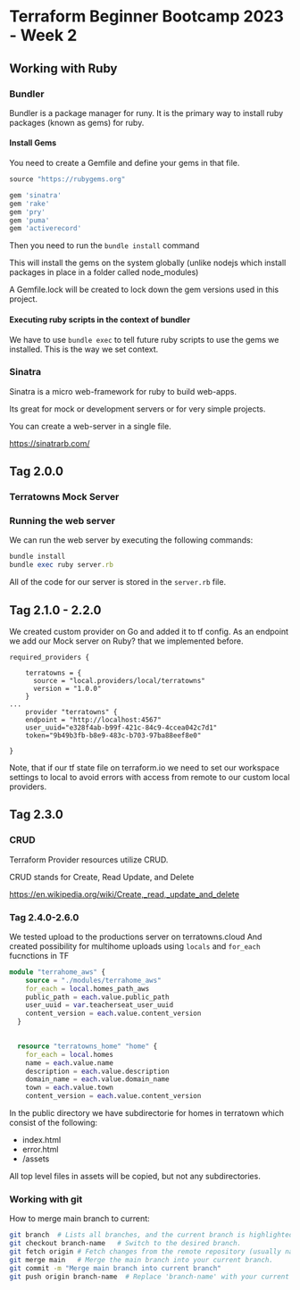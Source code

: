 # Terraform Beginner Bootcamp 2023 - Week 2

## Working with Ruby

### Bundler

Bundler is a package manager for runy.
It is the primary way to install ruby packages (known as gems) for ruby.

#### Install Gems

You need to create a Gemfile and define your gems in that file.

```rb
source "https://rubygems.org"

gem 'sinatra'
gem 'rake'
gem 'pry'
gem 'puma'
gem 'activerecord'
```

Then you need to run the `bundle install` command

This will install the gems on the system globally (unlike nodejs which install packages in place in a folder called node_modules)

A Gemfile.lock will be created to lock down the gem versions used in this project.

#### Executing ruby scripts in the context of bundler

We have to use `bundle exec` to tell future ruby scripts to use the gems we installed. This is the way we set context.

### Sinatra

Sinatra is a micro web-framework for ruby to build web-apps.

Its great for mock or development servers or for very simple projects.

You can create a web-server in a single file.

https://sinatrarb.com/

## Tag 2.0.0
### Terratowns Mock Server

### Running the web server

We can run the web server by executing the following commands:

```rb
bundle install
bundle exec ruby server.rb
```

All of the code for our server is stored in the `server.rb` file.

## Tag 2.1.0 - 2.2.0

We created custom provider on Go and added it to tf config. As an endpoint we add our Mock server on Ruby? that we implemented before.
```
required_providers {
    
    terratowns = {
      source = "local.providers/local/terratowns"
      version = "1.0.0"
    }
...
    provider "terratowns" {
    endpoint = "http://localhost:4567"
    user_uuid="e328f4ab-b99f-421c-84c9-4ccea042c7d1" 
    token="9b49b3fb-b8e9-483c-b703-97ba88eef8e0"
  
}
```

Note, that if our tf state file on terraform.io we need to set our workspace settings to local to avoid errors with access from remote to our custom local providers.

## Tag 2.3.0 
### CRUD

Terraform Provider resources utilize CRUD.

CRUD stands for Create, Read Update, and Delete

https://en.wikipedia.org/wiki/Create,_read,_update_and_delete

### Tag 2.4.0-2.6.0

We tested upload to the productions server on terratowns.cloud
And created possibility for multihome uploads using `locals` and `for_each` fucnctions in TF

```tf
module "terrahome_aws" {
	source = "./modules/terrahome_aws"
	for_each = local.homes_path_aws
	public_path = each.value.public_path
	user_uuid = var.teacherseat_user_uuid
	content_version = each.value.content_version
  }
  

  resource "terratowns_home" "home" {
	for_each = local.homes
	name = each.value.name
	description = each.value.description
	domain_name = each.value.domain_name
	town = each.value.town
	content_version = each.value.content_version
```

In the public directory we have subdirectorie for homes in terratown which consist of the following:
- index.html
- error.html
- /assets

All top level files in assets will be copied, but not any subdirectories.

### Working with git
How to merge main branch to current:
```bash
git branch  # Lists all branches, and the current branch is highlighted.
git checkout branch-name   # Switch to the desired branch.
git fetch origin # Fetch changes from the remote repository (usually named 'origin').
git merge main   # Merge the main branch into your current branch.
git commit -m "Merge main branch into current branch"
git push origin branch-name  # Replace 'branch-name' with your current branch.


```
